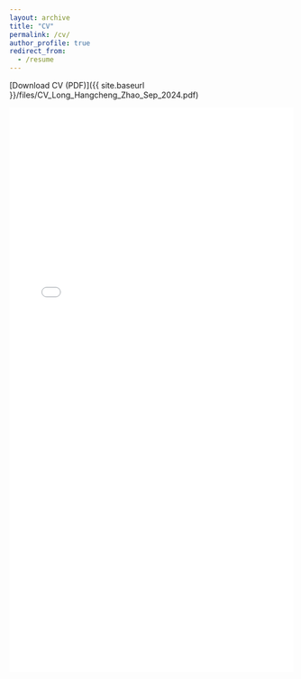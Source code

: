 ```yaml
---
layout: archive
title: "CV"
permalink: /cv/
author_profile: true
redirect_from:
  - /resume
---
```


[Download CV (PDF)]({{ site.baseurl }}/files/CV_Long_Hangcheng_Zhao_Sep_2024.pdf)

<iframe src="{{ site.baseurl }}/files/CV_Long_Hangcheng_Zhao_Sep_2024.pdf" style="width:100%; height:1000px;" frameborder="0"></iframe>

